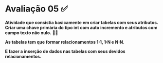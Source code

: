 # Avaliação 05 ✅

**Atividade que consistia basicamente em criar tabelas com seus atributos. Criar uma chave primária do tipo int com auto incremento e atributos com campo texto não nulo.** 👍🏻

**As tabelas tem que formar relacionamentos 1:1, 1:N e N:N.**

**E fazer a inserção de dados nas tabelas com seus devidos relacionamentos.**
